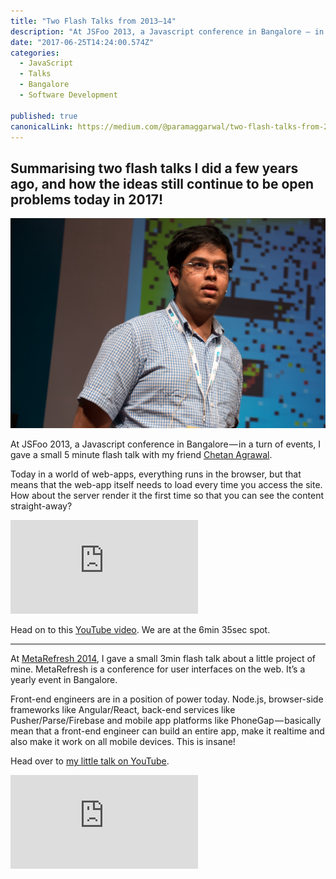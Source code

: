 ```yaml
---
title: "Two Flash Talks from 2013–14"
description: "At JSFoo 2013, a Javascript conference in Bangalore — in a turn of events, I gave a small 5 minute flash talk with my friend Chetan Agrawal. Today in a world of web-apps, everything runs in the…"
date: "2017-06-25T14:24:00.574Z"
categories: 
  - JavaScript
  - Talks
  - Bangalore
  - Software Development

published: true
canonicalLink: https://medium.com/@paramaggarwal/two-flash-talks-from-2013-14-53ed82538e66
---
```


## Summarising two flash talks I did a few years ago, and how the ideas still continue to be open problems today in 2017!

![by [HasGeek](https://www.flickr.com/photos/hasgeek/12793265184/)](./asset-1.jpeg)

At JSFoo 2013, a Javascript conference in Bangalore — in a turn of events, I gave a small 5 minute flash talk with my friend [Chetan Agrawal](https://medium.com/@chetan1507).

Today in a world of web-apps, everything runs in the browser, but that means that the web-app itself needs to load every time you access the site. How about the server render it the first time so that you can see the content straight-away?

<Embed src="https://www.youtube.com/embed/ZvXuW3tyQF0?start=395&feature=oembed&start=395" height={393} width={700} />

Head on to this [YouTube video](https://youtu.be/ZvXuW3tyQF0?t=6m35s). We are at the 6min 35sec spot.

---

At [MetaRefresh 2014](http://metarefresh.in), I gave a small 3min flash talk about a little project of mine. MetaRefresh is a conference for user interfaces on the web. It’s a yearly event in Bangalore.

Front-end engineers are in a position of power today. Node.js, browser-side frameworks like Angular/React, back-end services like Pusher/Parse/Firebase and mobile app platforms like PhoneGap — basically mean that a front-end engineer can build an entire app, make it realtime and also make it work on all mobile devices. This is insane!

Head over to [my little talk on YouTube](https://www.youtube.com/watch?v=iG01gVs9Wpo).

<Embed src="https://www.youtube.com/embed/iG01gVs9Wpo?feature=oembed" height={393} width={700} />